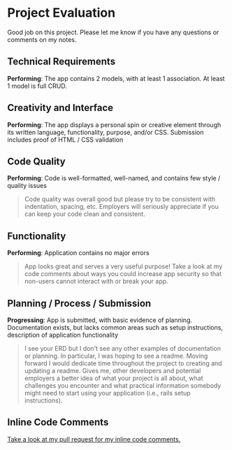 # Project Evaluation

Good job on this project. Please let me know if you have any questions or comments on my notes.

## Technical Requirements

**Performing**: The app contains 2 models, with at least 1 association. At least 1 model is full CRUD.

## Creativity and Interface

**Performing**: The app displays a personal spin or creative element through its written language, functionality, purpose, and/or CSS. Submission includes proof of HTML / CSS validation

## Code Quality

**Performing**: Code is well-formatted, well-named, and contains few style / quality issues

> Code quality was overall good but please try to be consistent with indentation, spacing, etc. Employers will seriously appreciate if you can keep your code clean and consistent.

## Functionality

**Performing**: Application contains no major errors

> App looks great and serves a very useful purpose! Take a look at my code comments about ways you could increase app security so that non-users cannot interact with or break your app.

## Planning / Process / Submission

**Progressing**: App is submitted, with basic evidence of planning. Documentation exists, but lacks common areas such as setup instructions, description of application functionality

> I see your ERD but I don't see any other examples of documentation or planning. In particular, I was hoping to see a readme. Moving forward I would dedicate time throughout the project to creating and updating a readme. Gives me, other developers and potential employers a better idea of what your project is all about, what challenges you encounter and what practical information somebody might need to start using your application (i.e., rails setup instructions).

## Inline Code Comments

[Take a look at my pull request for my inline code comments.](https://github.com/ihollands/project-2_phrazberri/pull/1)
